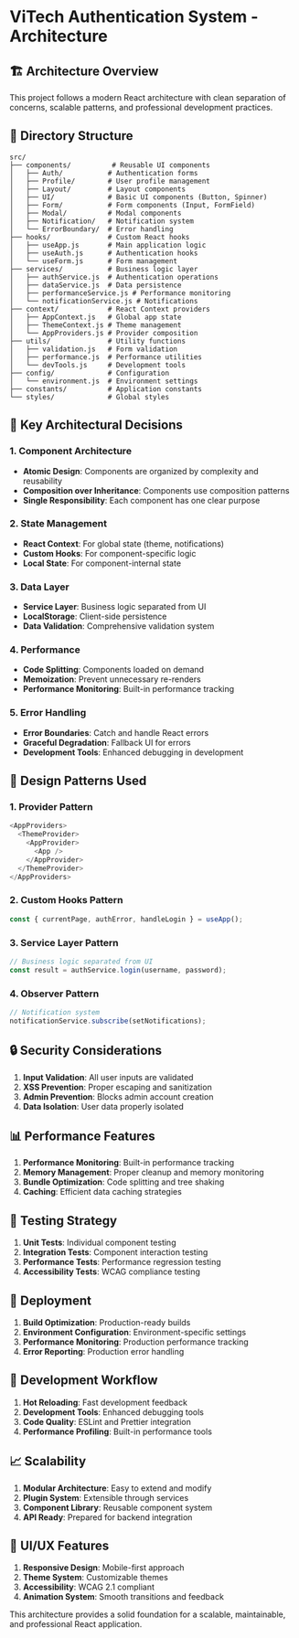 # ViTech Authentication System - Architecture

## 🏗️ Architecture Overview

This project follows a modern React architecture with clean separation of concerns, scalable patterns, and professional development practices.

## 📁 Directory Structure

```
src/
├── components/          # Reusable UI components
│   ├── Auth/           # Authentication forms
│   ├── Profile/        # User profile management
│   ├── Layout/         # Layout components
│   ├── UI/             # Basic UI components (Button, Spinner)
│   ├── Form/           # Form components (Input, FormField)
│   ├── Modal/          # Modal components
│   ├── Notification/   # Notification system
│   └── ErrorBoundary/  # Error handling
├── hooks/              # Custom React hooks
│   ├── useApp.js       # Main application logic
│   ├── useAuth.js      # Authentication hooks
│   └── useForm.js      # Form management
├── services/           # Business logic layer
│   ├── authService.js  # Authentication operations
│   ├── dataService.js  # Data persistence
│   ├── performanceService.js # Performance monitoring
│   └── notificationService.js # Notifications
├── context/            # React Context providers
│   ├── AppContext.js   # Global app state
│   ├── ThemeContext.js # Theme management
│   └── AppProviders.js # Provider composition
├── utils/              # Utility functions
│   ├── validation.js   # Form validation
│   ├── performance.js  # Performance utilities
│   └── devTools.js     # Development tools
├── config/             # Configuration
│   └── environment.js  # Environment settings
├── constants/          # Application constants
└── styles/             # Global styles
```

## 🔧 Key Architectural Decisions

### 1. Component Architecture
- **Atomic Design**: Components are organized by complexity and reusability
- **Composition over Inheritance**: Components use composition patterns
- **Single Responsibility**: Each component has one clear purpose

### 2. State Management
- **React Context**: For global state (theme, notifications)
- **Custom Hooks**: For component-specific logic
- **Local State**: For component-internal state

### 3. Data Layer
- **Service Layer**: Business logic separated from UI
- **LocalStorage**: Client-side persistence
- **Data Validation**: Comprehensive validation system

### 4. Performance
- **Code Splitting**: Components loaded on demand
- **Memoization**: Prevent unnecessary re-renders
- **Performance Monitoring**: Built-in performance tracking

### 5. Error Handling
- **Error Boundaries**: Catch and handle React errors
- **Graceful Degradation**: Fallback UI for errors
- **Development Tools**: Enhanced debugging in development

## 🎯 Design Patterns Used

### 1. Provider Pattern
```javascript
<AppProviders>
  <ThemeProvider>
    <AppProvider>
      <App />
    </AppProvider>
  </ThemeProvider>
</AppProviders>
```

### 2. Custom Hooks Pattern
```javascript
const { currentPage, authError, handleLogin } = useApp();
```

### 3. Service Layer Pattern
```javascript
// Business logic separated from UI
const result = authService.login(username, password);
```

### 4. Observer Pattern
```javascript
// Notification system
notificationService.subscribe(setNotifications);
```

## 🔒 Security Considerations

1. **Input Validation**: All user inputs are validated
2. **XSS Prevention**: Proper escaping and sanitization
3. **Admin Prevention**: Blocks admin account creation
4. **Data Isolation**: User data properly isolated

## 📊 Performance Features

1. **Performance Monitoring**: Built-in performance tracking
2. **Memory Management**: Proper cleanup and memory monitoring
3. **Bundle Optimization**: Code splitting and tree shaking
4. **Caching**: Efficient data caching strategies

## 🧪 Testing Strategy

1. **Unit Tests**: Individual component testing
2. **Integration Tests**: Component interaction testing
3. **Performance Tests**: Performance regression testing
4. **Accessibility Tests**: WCAG compliance testing

## 🚀 Deployment

1. **Build Optimization**: Production-ready builds
2. **Environment Configuration**: Environment-specific settings
3. **Performance Monitoring**: Production performance tracking
4. **Error Reporting**: Production error handling

## 🔄 Development Workflow

1. **Hot Reloading**: Fast development feedback
2. **Development Tools**: Enhanced debugging tools
3. **Code Quality**: ESLint and Prettier integration
4. **Performance Profiling**: Built-in performance tools

## 📈 Scalability

1. **Modular Architecture**: Easy to extend and modify
2. **Plugin System**: Extensible through services
3. **Component Library**: Reusable component system
4. **API Ready**: Prepared for backend integration

## 🎨 UI/UX Features

1. **Responsive Design**: Mobile-first approach
2. **Theme System**: Customizable themes
3. **Accessibility**: WCAG 2.1 compliant
4. **Animation System**: Smooth transitions and feedback

This architecture provides a solid foundation for a scalable, maintainable, and professional React application.